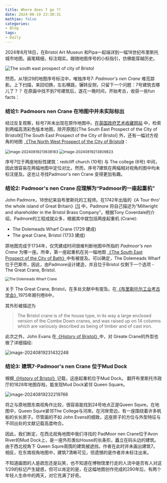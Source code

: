 ```yaml
---
title: Where does 7 go ??
date: 2024-08-19 23:30:31
mathjax: false
categories:
- Blog
tags:
- Daily
---
```


2024年8月18日，在Bristol Art Museun 和Pipa一起端详到一幅18世纪布里斯托城市地图。画笔精细，标注翔实。跟随地图序号的小标指引，仿佛能穿越历史。

![The south east prospect of city of Bristol](https://p.ipic.vip/bmvuzf.jpg)

然而，从1到29的地图序号标注中，唯独序号7: *Padmoor's nen Crane* 难觅踪影。上下扫描，来回切换，左右横跳，辗转反侧，只留下一个问题：7号建筑去哪儿了？？ 在原画中找不到7号建筑后，遂花一晚时间，开始考古，收获一些fun facts：

###   结论1: Padmoors nen Crane 在地图中并未实际标出

经过反复观察，标号7并未出现在原作地图中。[在英国政府艺术收藏网站](https://artcollection.culture.gov.uk) 中，检索到两幅高清彩色版本地图，除开原图[《The South East Prospect of the City of Bristol》][The South East Prospect of the City of Bristol] 外，还有一幅对方视角的地图 [《The North West Prospect of the City of Bristol》](https://artcollection.culture.gov.uk/artwork/9633/)：

<img src="https://p.ipic.vip/5bhsmz.png" alt="image-20240819213638183" style="zoom:85%;" />

<img src="https://p.ipic.vip/lkaozb.png" alt="image-20240819213809823" style="zoom:85%;" />

序号7位于两座地标性建筑：redcliff church (10号) 与  The college (6号) 中间，因此很容易在两幅地图中定位对比，然而，序号7建筑在两幅相对视角的图中均未标注提及。这也让寻找Padmoor's nen Crane 变得更加有趣。

### 结论2:  Padmoor's nen Crane 应理解为“Padmoor的一座起重机”

John Padmore，18世纪来自布里斯托的工程师。在1742年出版的《A Tour thro' the whole island of Great Britain》[[1]](https://brassmill.com/linked/2017_02_03_-_john_padmore_-_iss_2.pdf) 中，Padmore 将自己描述为“Millwright and shareholder in the Bristol Brass Company”。根据Tony Coverdale的介绍，Padmore的工程成就众多，根据其中就包括两座起重机 (Crane):

- The Dolemeads Wharf Crane (1729 建成)
- The great Crane, Bristol (1733 建成)

原地图完成于1734年，仅凭建成时间很难判断地图中所指的 *Padmoor's nen Crane* 为哪一座。所幸，第一座起重机在另一幅地图 [《The South East Prospect of the City of Bath》](https://artcollection.culture.gov.uk/artwork/5386/)中有被提及。可以确定，The Dolemeads Wharf 位于巴斯市，因此，由Padmore设计建造，并且位于Bristol 仅剩下一个选项 - The Great Crane, Bristol.

<img src="https://p.ipic.vip/yhi14s.png" alt="The Dolemeads Wharf Crane" style="zoom:80%;" />

关于 The Great Crane, Bristol，在多处文献中有提及。在[《布里斯托尔工业考古学会》](https://b-i-a-s.org.uk/wp-content/uploads/2021/01/BIAS_Journal8_JOHN_PADMORE.pdf)1975年期刊卷8中，

其外形被描述为 

>The Bristol crane is of the house type, in its way a large enclosed version of the Combe Down cranes, and was raised up on 14 columns which are variously described as being of timber and of cast iron.

此次之外，John Evans 在[《History of Bristol》](https://archive.org/details/evans-chronological-outline-of-the-history-of-bristol)中，对 Greate Crane的外型也做了详细描绘:

![image-20240819231432248](https://p.ipic.vip/zorsqr.png)

### 结论3: 建筑7-Padmoor's nen Crane 位于Mud Dock

根据[《History of Bristol》](https://archive.org/details/evans-chronological-outline-of-the-history-of-bristol)记载，这座起重机位于Mud Dock。 翻开布里斯托市政厅的1828年地图存档，能发现Mud Dock紧邻 Queen Square。

 ![image-20240819232219766](https://p.ipic.vip/hc0qlq.png)

将之与原地图东南视角作比较，很容易能找到24号地点正是Queen Squre。在地图中，Queen Squre紧邻The College与河岸。在河岸旁边，有一座围绕着许多帆船的长长房子。尽管画的不如 John Evans的细致，这座房子的方位与外型特征与不同出处的文献记载高度吻合。



因此，我们断定，在西北视角地图中我们寻找的 PadMoor nen Crane位于Avon River的Mud Dock上，是一座外形类似House的长条形，矗立在码头边的建筑。由于西北视角下 Queen Squre周围的建筑被遮挡，作者在此时并未画出建筑7。相反，在东南视角地图中，建筑7清晰可见，但遗憾的是作者并未标注出来。



不知道画图的人是疏忽还是玩笑，也不知道在博物馆里行走的人流中是否有人对这1/29的标记产生疑惑，但可以肯定的是，在这幅地图创作完成的290年后，有两个年轻人生命中的两天，对它充满了好奇。